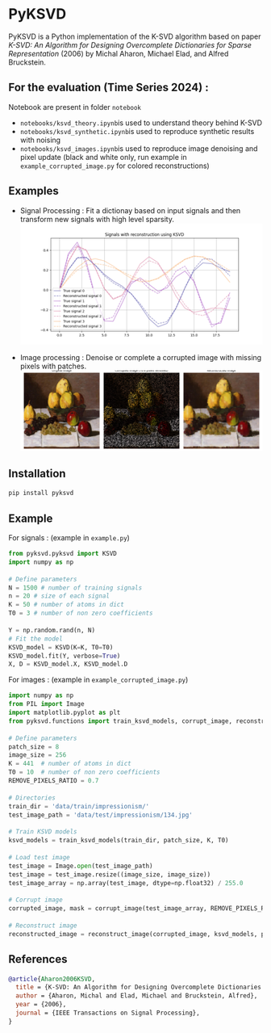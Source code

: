 # PyKSVD

PyKSVD is a Python implementation of the K-SVD algorithm based on paper *K-SVD: An Algorithm for Designing Overcomplete Dictionaries for Sparse Representation* (2006) by Michal Aharon, Michael Elad, and Alfred Bruckstein. 


## For the evaluation (Time Series 2024) :

Notebook are present in folder `notebook`
- `notebooks/ksvd_theory.ipynb`is used to understand theory behind K-SVD
- `notebooks/ksvd_synthetic.ipynb`is used to reproduce synthetic results with noising
- `notebooks/ksvd_images.ipynb`is used to reproduce image denoising and pixel update (black and white only, run example in `example_corrupted_image.py` for colored reconstructions)


## Examples

- Signal Processing : Fit a dictionay based on input signals and then transform new signals with high level sparsity. 
![Dictionary Learning](https://github.com/mathias-grau/PyKSVD/blob/main/images/paper/ksvd_paper_reconstruction.png)

- Image processing : Denoise or complete a corrupted image with missing pixels with patches. 
![Image Reconstruction with 70% missing pixels](https://github.com/mathias-grau/PyKSVD/blob/main/images/example_corrupted_image_70.png)

## Installation

```bash
pip install pyksvd
```

## Example 

For signals : (example in `example.py`)

```python
from pyksvd.pyksvd import KSVD
import numpy as np

# Define parameters
N = 1500 # number of training signals 
n = 20 # size of each signal
K = 50 # number of atoms in dict
T0 = 3 # number of non zero coefficients

Y = np.random.rand(n, N)
# Fit the model
KSVD_model = KSVD(K=K, T0=T0)
KSVD_model.fit(Y, verbose=True)
X, D = KSVD_model.X, KSVD_model.D
```

For images : (example in `example_corrupted_image.py`)

```python
import numpy as np
from PIL import Image
import matplotlib.pyplot as plt
from pyksvd.functions import train_ksvd_models, corrupt_image, reconstruct_image

# Define parameters
patch_size = 8
image_size = 256
K = 441  # number of atoms in dict
T0 = 10  # number of non zero coefficients
REMOVE_PIXELS_RATIO = 0.7

# Directories
train_dir = 'data/train/impressionism/'
test_image_path = 'data/test/impressionism/134.jpg'

# Train KSVD models
ksvd_models = train_ksvd_models(train_dir, patch_size, K, T0)

# Load test image
test_image = Image.open(test_image_path)
test_image = test_image.resize((image_size, image_size))
test_image_array = np.array(test_image, dtype=np.float32) / 255.0

# Corrupt image
corrupted_image, mask = corrupt_image(test_image_array, REMOVE_PIXELS_RATIO)

# Reconstruct image
reconstructed_image = reconstruct_image(corrupted_image, ksvd_models, patch_size)
```

## References

```bibtex
@article{Aharon2006KSVD,
  title = {K-SVD: An Algorithm for Designing Overcomplete Dictionaries for Sparse Representation},
  author = {Aharon, Michal and Elad, Michael and Bruckstein, Alfred},
  year = {2006},
  journal = {IEEE Transactions on Signal Processing},
}
```